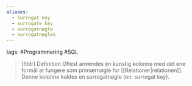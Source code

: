 ```yaml
---
aliases:
  - Surrogat key
  - surrogate key
  - surrogatnøgle
  - surrogatnøglen
---
```

tags: #Programmering #SQL

> [!tldr] Definition
> Oftest anvendes en kunstig kolonne med det ene formål at fungere som primærnøgle for [[Relationer|relationen]]. Denne kolonne kaldes en surrogatnøgle (en: surrogat key).